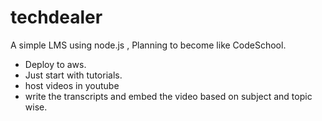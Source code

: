 # techdealer
A simple LMS using node.js , Planning to become like CodeSchool.

- Deploy to aws.
- Just start with tutorials.
- host videos in youtube
- write the transcripts and embed the video based on subject and topic wise.
